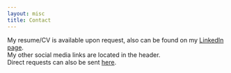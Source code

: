 ```yaml
---
layout: misc
title: Contact
---
```


My resume/CV is available upon request, also can be found on my <a href="https://www.linkedin.com/in/gerard-kirwin/">LinkedIn page</a>.<br>
My other social media links are located in the header.<br>
Direct requests can also be sent [here](mailto:gerardrobertkirwin@gmail.com).
